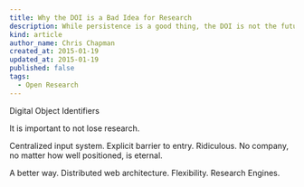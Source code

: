 ```yaml
---
title: Why the DOI is a Bad Idea for Research
description: While persistence is a good thing, the DOI is not the future of research.
kind: article
author_name: Chris Chapman
created_at: 2015-01-19
updated_at: 2015-01-19
published: false
tags:
  - Open Research
---
```

Digital Object Identifiers

It is important to not lose research.

Centralized input system. Explicit barrier to entry. Ridiculous. No company, no
matter how well positioned, is eternal.

A better way. Distributed web architecture. Flexibility. Research Engines.
